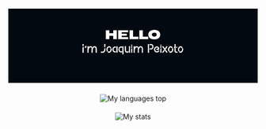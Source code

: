 <p align="center">
    <img src="header.png" alt="Header" />
    <br>
    <img src="https://github-readme-stats.vercel.app/api/top-langs/?username=jhcpeixoto&hide_title=true&theme=dark" style="margin-top:20px" alt="My languages top" />
    <br>
    <img src="https://github-readme-stats.vercel.app/api?username=jhcpeixoto&hide_title=true&theme=dark" style="margin-top:20px" alt="My stats" />
</p>
